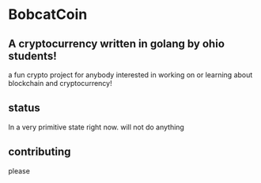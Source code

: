 BobcatCoin
=========

A cryptocurrency written in golang by ohio students!
----------------------------------------------------

a fun crypto project for anybody interested in working on or learning about blockchain and cryptocurrency!

status
------

In a very primitive state right now. will not do anything

contributing
------------

please
